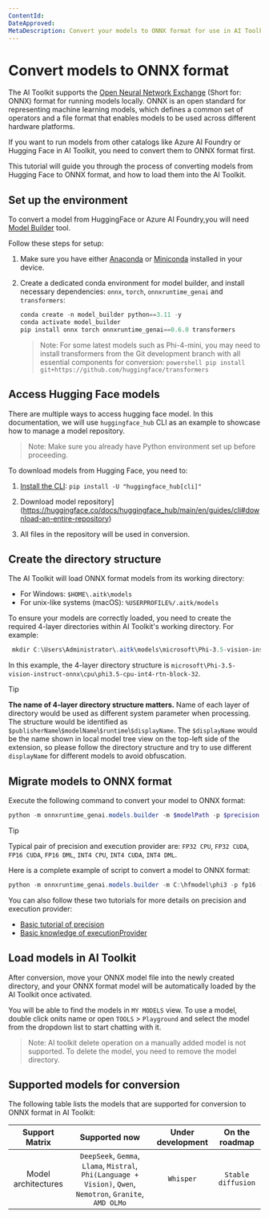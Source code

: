 ```yaml
---
ContentId:
DateApproved:
MetaDescription: Convert your models to ONNX format for use in AI Toolkit.
---
```


# Convert models to ONNX format

The AI Toolkit supports the [Open Neural Network Exchange](https://onnx.ai) (Short for: ONNX) format for running models locally. ONNX is an open standard for representing machine learning models, which defines a common set of operators and a file format that enables models to be used across different hardware platforms.

If you want to run models from other catalogs like Azure AI Foundry or Hugging Face in AI Toolkit, you need to convert them to ONNX format first.

This tutorial will guide you through the process of converting models from Hugging Face to ONNX format, and how to load them into the AI Toolkit.

## Set up the environment

To convert a model from HuggingFace or Azure AI Foundry,you will need [Model Builder](https://onnxruntime.ai/docs/genai/howto/build-model.html) tool.

Follow these steps for setup:

1. Make sure you have either [Anaconda](https://www.anaconda.com/download) or [Miniconda](https://www.anaconda.com/docs/getting-started/miniconda/install) installed in your device.

2. Create a dedicated conda environment for model builder, and install necessary dependencies: `onnx`, `torch`, `onnxruntime_genai` and `transformers`:

    ```powershell
    conda create -n model_builder python==3.11 -y
    conda activate model_builder
    pip install onnx torch onnxruntime_genai==0.6.0 transformers
    ```

    > Note: For some latest models such as Phi-4-mini, you may need to install transformers from the Git development branch with all essential components for conversion:
        ```powershell
            pip install git+https://github.com/huggingface/transformers
        ```

## Access Hugging Face models

There are multiple ways to access hugging face model. In this documentation, we will use `huggingface_hub` CLI as an example to showcase how to manage a model repository.

> Note: Make sure you already have Python environment set up before proceeding.

To download models from Hugging Face, you need to:
1. [Install the CLI](https://huggingface.co/docs/huggingface_hub/main/en/guides/cli#getting-started): `pip install -U "huggingface_hub[cli]"`

2. Download model repository](https://huggingface.co/docs/huggingface_hub/main/en/guides/cli#download-an-entire-repository)

3. All files in the repository will be used in conversion.

## Create the directory structure

The AI Toolkit will load ONNX format models from its working directory:
* For Windows: `$HOME\.aitk\models`
* For unix-like systems (macOS): `%USERPROFILE%/.aitk/models`

To ensure your models are correctly loaded, you need to create the required 4-layer directories within AI Toolkit's working directory. For example:

   ```powershell
    mkdir C:\Users\Administrator\.aitk\models\microsoft\Phi-3.5-vision-instruct-onnx\cpu\phi3.5-cpu-int4-rtn-block-32
   ```

In this example, the 4-layer directory structure is `microsoft\Phi-3.5-vision-instruct-onnx\cpu\phi3.5-cpu-int4-rtn-block-32`.

> [!TIP]
> **The name of 4-layer directory structure matters.** Name of each layer of directory would be used as different system parameter when processing. The structure would be identified as `$publisherName`\\`$modelName`\\`$runtime`\\`$displayName`. The `$displayName` would be the name shown in local model tree view on the top-left side of the extension, so please follow the directory structure and try to use different `displayName` for different models to avoid obfuscation.

## Migrate models to ONNX format

Execute the following command to convert your model to ONNX format:

```powershell
python -m onnxruntime_genai.models.builder -m $modelPath -p $precision -e $executionProvider -o $outputModelPath -c $cachePath --extra_options include_prompt_templates=1
```

> [!TIP]
> Typical pair of precision and execution provider are: `FP32 CPU`, `FP32 CUDA`, `FP16 CUDA`, `FP16 DML`, `INT4 CPU`, `INT4 CUDA`, `INT4 DML`.

Here is a complete example of script to convert a model to ONNX format:

```powershell
python -m onnxruntime_genai.models.builder -m C:\hfmodel\phi3 -p fp16 -e cpu -o C:\Users\Administrator\.aitk\models\microsoft\Phi-3-mini-4k-instruct\cpu\phi3-cpu-int4-rtn-block-32-acc-level-4 -c C:\temp --extra_options include_prompt_templates=1
```

You can also follow these two tutorials for more details on precision and execution provider:

- [Basic tutorial of precision](https://huggingface.co/docs/optimum/en/concept_guides/quantization)
- [Basic knowledge of executionProvider](https://onnxruntime.ai/docs/execution-providers)

## Load models in AI Toolkit

After conversion, move your ONNX model file into the newly created directory, and your ONNX format model will be automatically loaded by the AI Toolkit once activated.

You will be able to find the models in `MY MODELS` view. To use a model, double click onits name or open `TOOLS` > `Playground` and select the model from the dropdown list to start chatting with it.

> Note: AI toolkit delete operation on a manually added model is not supported. To delete the model, you need to remove the model directory.

## Supported models for conversion

The following table lists the models that are supported for conversion to ONNX format in AI Toolkit:

| Support Matrix | Supported now | Under development | On the roadmap |
| :------: | :---: | :---: | :---: |
| Model architectures | `DeepSeek`, `Gemma`, `Llama`, `Mistral`, `Phi(Language + Vision)`, `Qwen`, `Nemotron`, `Granite`, `AMD OLMo` | `Whisper` | `Stable diffusion` |
